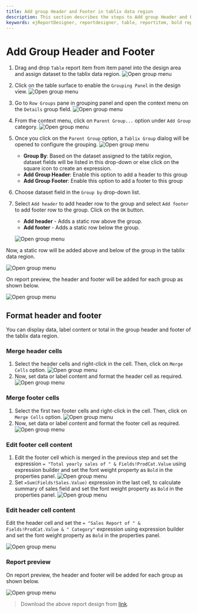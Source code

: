 ```yaml
---
title: Add group Header and Footer in tablix data region
description: This section describes the steps to Add group Header and Footer in tablix data region with Bold Report Designer.
keywords: ejReportDesigner, reportdesigner, table, reportitem, bold reports, documentation, help, ej, user guide, demo, samples, bold reports, bold reporting
---
```


# Add Group Header and Footer

1. Drag and drop `Table` report item from item panel into the design area and assign dataset to the tablix data region.
![Open group menu](/static/assets/on-premise/images/report-designer/report-items/tablix-add-header-and-footer/select-tablix-data-region-in-design-area-to-header.png '#width=355px')
2. Click on the table surface to enable the `Grouping Panel` in the design view.
![Open group menu](/static/assets/on-premise/images/report-designer/report-items/tablix-add-header-and-footer/enable-grouping-panel.png '#width=385px')
3. Go to `Row Groups` pane in grouping panel and open the context menu on the `Details` group field.
![Open group menu](/static/assets/on-premise/images/report-designer/report-items/tablix-add-header-and-footer/open-context-menu-in-details-group.png '#width=385px')
4. From the context menu, click on `Parent Group...` option under `Add Group` category.
![Open group menu](/static/assets/on-premise/images/report-designer/report-items/tablix-add-header-and-footer/click-on-parent-group-option.png '#width=385px')
5. Once you click on the `Parent Group` option, a `Tablix Group` dialog will be opened to configure the grouping.
![Open group menu](/static/assets/on-premise/images/report-designer/report-items/tablix-add-header-and-footer/tablix-group-dialog.png '#width=385px')

    * **Group By**: Based on the dataset assigned to the tablix region, dataset fields will be listed in this drop-down or else click on the square icon to create an expression.
    * **Add Group Header**: Enable this option to add a header to this group
    * **Add Group Footer**: Enable this option to add a footer to this group
6. Choose dataset field in the `Group by` drop-down list.
7. Select `Add header` to add header row to the group and select `Add footer` to add footer row to the group. Click on the `OK` button.
    * **Add header** - Adds a static row above the group.
    * **Add footer** - Adds a static row below the group.

    ![Open group menu](/static/assets/on-premise/images/report-designer/report-items/tablix-add-header-and-footer/enable-header-and-footer-in-group-dialog.png '#width=385px')

Now, a static row will be added above and below of the group in the tablix data region.

![Open group menu](/static/assets/on-premise/images/report-designer/report-items/tablix-add-header-and-footer/header-and-footer-output.png '#width=355px')

On report preview, the header and footer will be added for each group as shown below.

![Open group menu](/static/assets/on-premise/images/report-designer/report-items/tablix-add-header-and-footer/header-and-footer-preview.png '#width=425px')

## Format header and footer

You can display data, label content or total in the group header and footer of the tablix data region.

### Merge header cells

1. Select the header cells and right-click in the cell. Then, click on `Merge Cells` option.
![Open group menu](/static/assets/on-premise/images/report-designer/report-items/tablix-add-header-and-footer/merge-header-cells.png '#width=385px')
2. Now, set data or label content and format the header cell as required.
![Open group menu](/static/assets/on-premise/images/report-designer/report-items/tablix-add-header-and-footer/merge-header-cells-output.png '#width=385px')

### Merge footer cells

1. Select the first two footer cells and right-click in the cell. Then, click on `Merge Cells` option.
![Open group menu](/static/assets/on-premise/images/report-designer/report-items/tablix-add-header-and-footer/merge-footer-cell.png '#width=385px')
2. Now, set data or label content and format the footer cell as required.
![Open group menu](/static/assets/on-premise/images/report-designer/report-items/tablix-add-header-and-footer/merge-footer-cell-output.png '#width=385px')

### Edit footer cell content

1. Edit the footer cell which is merged in the previous step and set the expression `= "Total yearly sales of " & Fields!ProdCat.Value` using expression builder and set the font weight property as `Bold` in the properties panel.
![Open group menu](/static/assets/on-premise/images/report-designer/report-items/tablix-add-header-and-footer/set-expression-in-footer.png '#width=385px')
2. Set `=Sum(Fields!Sales.Value)` expression in the last cell, to calculate summary of sales field and set the font weight property as `Bold` in the properties panel.
![Open group menu](/static/assets/on-premise/images/report-designer/report-items/tablix-add-header-and-footer/assign-summary-field.png '#width=385px')

### Edit header cell content

Edit the header cell and set the `= "Sales Report of " & Fields!ProdCat.Value & " Category"` expression using expression builder and set the font weight property as `Bold` in the properties panel.

![Open group menu](/static/assets/on-premise/images/report-designer/report-items/tablix-add-header-and-footer/set-expression-in-header.png '#width=385px')

### Report preview

On report preview, the header and footer will be added for each group as shown below.

![Open group menu](/static/assets/on-premise/images/report-designer/report-items/tablix-add-header-and-footer/header-and-footer-with-value.png '#width=425px')

> Download the above report design from [link](https://github.com/boldreports/resources/tree/master/docs/report-designer/tablix/add-group-header-and-footer-in-tablix-data-region.rdl).